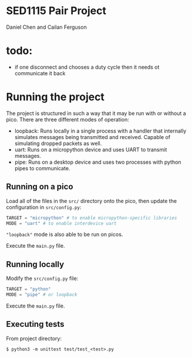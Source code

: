 # SED1115 Pair Project

Daniel Chen and Cailan Ferguson

# todo:
-   if one disconnect and chooses a duty cycle then it needs ot communicate it back

# Running the project

The project is structured in such a way that it may be run with or without a pico.
There are three different modes of operation:

-   loopback: Runs locally in a single process with a handler that internally simulates
    messages being transmitted and received. Capable of simulating dropped packets as well.
-   uart: Runs on a micropython device and uses UART to transmit messages.
-   pipe: Runs on a desktop device and uses two processes with python pipes to communicate.

## Running on a pico

Load all of the files in the `src/` directory onto the pico, then update
the configuration in `src/config.py`:

```py
TARGET = "micropython" # to enable micropython-specific libraries
MODE = "uart" # to enable interdevice uart
```

`"loopback"` mode is also able to be run on picos.

Execute the `main.py` file.

## Running locally

Modify the `src/config.py` file:

```py
TARGET = "python"
MODE = "pipe" # or loopback
```

Execute the `main.py` file.

## Executing tests

From project directory:

```
$ python3 -m unittest test/test_<test>.py
```
